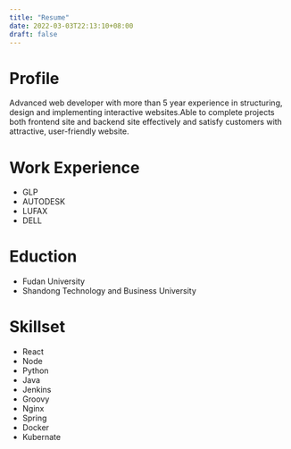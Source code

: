 ```yaml
---
title: "Resume"
date: 2022-03-03T22:13:10+08:00
draft: false
---
```


# Profile
Advanced web developer with more than 5 year experience in structuring, design and implementing interactive websites.Able to complete projects both frontend site and backend site effectively and satisfy customers with attractive, user-friendly website.
# Work Experience
  * GLP
  * AUTODESK
  * LUFAX
  * DELL
# Eduction
  * Fudan University 
  * Shandong Technology and Business University
# Skillset
  * React
  * Node
  * Python
  * Java
  * Jenkins
  * Groovy
  * Nginx
  * Spring
  * Docker
  * Kubernate



